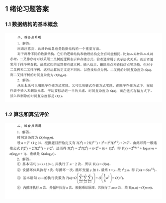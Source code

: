 ## 1 绪论习题答案

### 1.1 数据结构的基本概念
![alt 文本](../../../图片/数据1.2.png)

### 1.2 算法和算法评价
![alt 文本](../../../图片/数据1.5.png)
